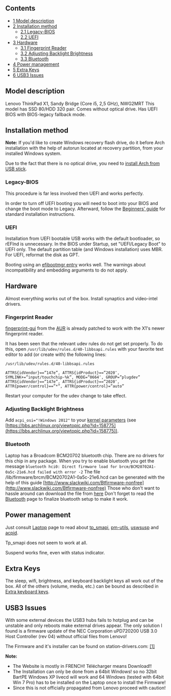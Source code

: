 ## Contents

*   [1 Model description](#Model_description)
*   [2 Installation method](#Installation_method)
    *   [2.1 Legacy-BIOS](#Legacy-BIOS)
    *   [2.2 UEFI](#UEFI)
*   [3 Hardware](#Hardware)
    *   [3.1 Fingerprint Reader](#Fingerprint_Reader)
    *   [3.2 Adjusting Backlight Brightness](#Adjusting_Backlight_Brightness)
    *   [3.3 Bluetooth](#Bluetooth)
*   [4 Power management](#Power_management)
*   [5 Extra Keys](#Extra_Keys)
*   [6 USB3 Issues](#USB3_Issues)

## Model description

Lenovo ThinkPad X1, Sandy Bridge (Core i5, 2,5 GHz), NWG2MRT This model has SSD 80/HDD 320 pair. Comes without optical drive. Has UEFI BIOS with BIOS-legacy fallback mode.

## Installation method

**Note:** If you'd like to create Windows recovery flash drive, do it before Arch installation with the help of autorun located at recovery partition, from your installed Windows system.

Due to the fact that there is no optical drive, you need to [install Arch from USB stick](/index.php/USB_Installation_Media "USB Installation Media").

### Legacy-BIOS

This procedure is far less involved then UEFI and works perfectly.

In order to turn off UEFI booting you will need to boot into your BIOS and change the boot mode to Legacy. Afterward, follow the [Beginners' guide](/index.php/Beginners%27_guide "Beginners' guide") for standard installation instructions.

### UEFI

Installation from UEFI bootable USB works with the default bootloader, so rEFInd is unnecessary. In the BIOS under Startup, set "UEFI/Legacy Boot" to UEFI only. The default partition table (and Windows installation) uses MBR. For UEFI, reformat the disk as GPT.

Booting using an [efibootmgr entry](/index.php/UEFI_Bootloaders#Using_efibootmgr_entry "UEFI Bootloaders") works well. The warnings about incompatibility and embedding arguments to do not apply.

## Hardware

Almost everything works out of the box. Install synaptics and video-intel drivers.

### Fingerprint Reader

[fingerprint-gui](/index.php/Fingerprint-gui "Fingerprint-gui") from the [AUR](/index.php/AUR "AUR") is already patched to work with the X1's newer fingerprint reader.

It has been seen that the relevant udev rules do not get set properly. To do this, open `/usr/lib/udev/rules.d/40-libbsapi.rules` with your favorite text editor to add (or create with) the following lines:

 `/usr/lib/udev/rules.d/40-libbsapi.rules` 
```
ATTRS{idVendor}==”147e”, ATTRS{idProduct}==”2020″,   SYMLINK+=”input/touchchip-%k”, MODE=”0664″, GROUP=”plugdev”
ATTRS{idVendor}==”147e”, ATTRS{idProduct}==”2020″,   ATTR{power/control}==”*”, ATTR{power/control}=”auto”

```

Restart your computer for the udev change to take effect.

### Adjusting Backlight Brightness

Add `acpi_osi="!Windows 2012"` to your [kernel parameters](/index.php/Kernel_parameters "Kernel parameters") (see [https://bbs.archlinux.org/viewtopic.php?id=158775](https://bbs.archlinux.org/viewtopic.php?id=158775)).

### Bluetooth

Laptop has a Broadcom BCM20702 bluetooth chip. There are no drivers for this chip in any package. When you try to enable bluetooth you get the message `bluetooth hci0: Direct firmware load for brcm/BCM20702A1-0a5c-21e6.hcd failed with error -2` The file /lib/firmware/brcm/BCM20702A1-0a5c-21e6.hcd can be generated with the help of this guide [http://www.slackwiki.com/Btfirmware-nonfree](http://www.slackwiki.com/Btfirmware-nonfree) Those who don't want to hassle around can download the file from [here](https://yadi.sk/d/SeZeFsvJtt9YE) Don't forget to read the [Bluetooth](/index.php/Bluetooth "Bluetooth") page to finalize bluetooth setup to make it work.

## Power management

Just consult [Laptop](/index.php/Laptop "Laptop") page to read about [tp_smapi](/index.php/Tp_smapi "Tp smapi"), [pm-utils](/index.php/Pm-utils "Pm-utils"), [uswsusp](/index.php/Uswsusp "Uswsusp") and [acpid](/index.php/Acpid "Acpid").

Tp_smapi does not seem to work at all.

Suspend works fine, even with status indicator.

## Extra Keys

The sleep, wifi, brightness, and keyboard backlight keys all work out of the box. All of the others (volume, media, etc.) can be bound as described in [Extra keyboard keys](/index.php/Extra_keyboard_keys "Extra keyboard keys").

## USB3 Issues

With some external devices the USB3 hubs fails to hotplug and can be unstable and only reboots make external drives appear. The only solution I found is a firmware update of the NEC Corporation uPD720200 USB 3.0 Host Controller (rev 04) without official files from Lenovo!

The Firmware and it's installer can be found on station-drivers.com: [[1]](http://www.station-drivers.com/index.php/downloads/Drivers/Renesas-Nec/USB-3.0/Renesas-Nec-uPD720200a-USB-3.0-Controller-Firmware-Version-4.0.2.1.0.3/)

**Note:**

*   The Website is mostly in FRENCH! Télécharger means Download!!
*   The Installation can only be done from a 64bit Windows! so no 32bit BartPE Windows XP livecd will work and 64 Windows (tested with 64bit Win 7 Pro) has to be installed on the Laptop once to install the Firmware!
*   Since this is not officially propagated from Lenovo proceed with caution!